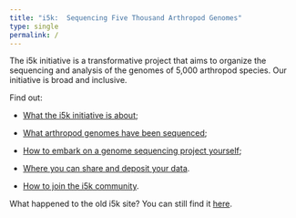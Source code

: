 ```yaml
---
title: "i5k:  Sequencing Five Thousand Arthropod Genomes"
type: single
permalink: /
---
```

The i5k initiative is a transformative project that aims to organize the sequencing and analysis of the genomes of 5,000 arthropod species. Our initiative is broad and inclusive.

<!---
Read our latest [news and updates](news/_posts).
--->
Find out:

- [What the i5k initiative is about](http://i5k.github.io/about);

- [What arthropod genomes have been sequenced](_pages/Arthropod_genomes);

- [How to embark on a genome sequencing project yourself](_pages/learn);

- [Where you can share and deposit your data](_pages/share).

- [How to join the i5k community](http://i5k.github.io/community).

What happened to the old i5k site? You can still find it [here](http://www.arthropodgenomes.org/wiki/i5K).


